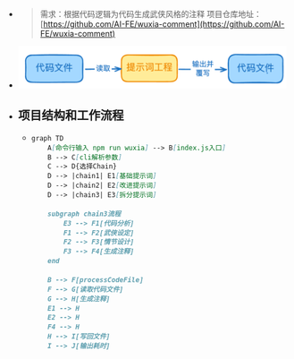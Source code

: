 - > 需求：根据代码逻辑为代码生成武侠风格的注释
  > 项目仓库地址：[https://github.com/AI-FE/wuxia-comment](https://github.com/AI-FE/wuxia-comment)
- ![image.png](../assets/image_1741100390805_0.png)
- ## 项目结构和工作流程
	- ```markdown
	  graph TD
	      A[命令行输入 npm run wuxia] --> B[index.js入口]
	      B --> C[cli解析参数]
	      C --> D{选择Chain}
	      D --> |chain1| E1[基础提示词]
	      D --> |chain2| E2[改进提示词]
	      D --> |chain3| E3[拆分提示词]
	      
	      subgraph chain3流程
	          E3 --> F1[代码分析]
	          F1 --> F2[武侠设定]
	          F2 --> F3[情节设计]
	          F3 --> F4[生成注释]
	      end
	      
	      B --> F[processCodeFile]
	      F --> G[读取代码文件]
	      G --> H[生成注释]
	      E1 --> H
	      E2 --> H
	      F4 --> H
	      H --> I[写回文件]
	      I --> J[输出耗时]
	  ```